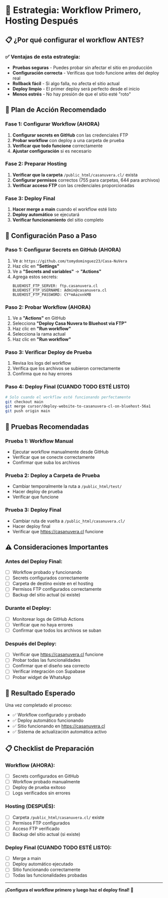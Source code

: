 # 🎯 Estrategia: Workflow Primero, Hosting Después

## 📋 ¿Por qué configurar el workflow ANTES?

### ✅ Ventajas de esta estrategia:
- **Pruebas seguras** - Puedes probar sin afectar el sitio en producción
- **Configuración correcta** - Verificas que todo funcione antes del deploy real
- **Rollback fácil** - Si algo falla, no afecta el sitio actual
- **Deploy limpio** - El primer deploy será perfecto desde el inicio
- **Menos estrés** - No hay presión de que el sitio esté "roto"

## 🎯 Plan de Acción Recomendado

### Fase 1: Configurar Workflow (AHORA)
1. **Configurar secrets en GitHub** con las credenciales FTP
2. **Probar workflow** con deploy a una carpeta de prueba
3. **Verificar que todo funcione** correctamente
4. **Ajustar configuración** si es necesario

### Fase 2: Preparar Hosting
1. **Verificar que la carpeta** `/public_html/casanuvera.cl/` exista
2. **Configurar permisos** correctos (755 para carpetas, 644 para archivos)
3. **Verificar acceso FTP** con las credenciales proporcionadas

### Fase 3: Deploy Final
1. **Hacer merge a main** cuando el workflow esté listo
2. **Deploy automático** se ejecutará
3. **Verificar funcionamiento** del sitio completo

## 🔧 Configuración Paso a Paso

### Paso 1: Configurar Secrets en GitHub (AHORA)
1. Ve a: `https://github.com/tomydominguez23/Casa-NuVera`
2. Haz clic en **"Settings"**
3. Ve a **"Secrets and variables"** → **"Actions"**
4. Agrega estos secrets:
   ```
   BLUEHOST_FTP_SERVER: ftp.casanuvera.cl
   BLUEHOST_FTP_USERNAME: Admin@casanuvera.cl
   BLUEHOST_FTP_PASSWORD: CY*mAazxnkMB
   ```

### Paso 2: Probar Workflow (AHORA)
1. Ve a **"Actions"** en GitHub
2. Selecciona **"Deploy Casa Nuvera to Bluehost via FTP"**
3. Haz clic en **"Run workflow"**
4. Selecciona la rama actual
5. Haz clic en **"Run workflow"**

### Paso 3: Verificar Deploy de Prueba
1. Revisa los logs del workflow
2. Verifica que los archivos se subieron correctamente
3. Confirma que no hay errores

### Paso 4: Deploy Final (CUANDO TODO ESTÉ LISTO)
```bash
# Solo cuando el workflow esté funcionando perfectamente
git checkout main
git merge cursor/deploy-website-to-casanuvera-cl-on-bluehost-56a1
git push origin main
```

## 🧪 Pruebas Recomendadas

### Prueba 1: Workflow Manual
- Ejecutar workflow manualmente desde GitHub
- Verificar que se conecte correctamente
- Confirmar que suba los archivos

### Prueba 2: Deploy a Carpeta de Prueba
- Cambiar temporalmente la ruta a `/public_html/test/`
- Hacer deploy de prueba
- Verificar que funcione

### Prueba 3: Deploy Final
- Cambiar ruta de vuelta a `/public_html/casanuvera.cl/`
- Hacer deploy final
- Verificar que https://casanuvera.cl funcione

## ⚠️ Consideraciones Importantes

### Antes del Deploy Final:
- [ ] Workflow probado y funcionando
- [ ] Secrets configurados correctamente
- [ ] Carpeta de destino existe en el hosting
- [ ] Permisos FTP configurados correctamente
- [ ] Backup del sitio actual (si existe)

### Durante el Deploy:
- [ ] Monitorear logs de GitHub Actions
- [ ] Verificar que no haya errores
- [ ] Confirmar que todos los archivos se suban

### Después del Deploy:
- [ ] Verificar que https://casanuvera.cl funcione
- [ ] Probar todas las funcionalidades
- [ ] Confirmar que el diseño sea correcto
- [ ] Verificar integración con Supabase
- [ ] Probar widget de WhatsApp

## 🎉 Resultado Esperado

Una vez completado el proceso:
- ✅ Workflow configurado y probado
- ✅ Deploy automático funcionando
- ✅ Sitio funcionando en https://casanuvera.cl
- ✅ Sistema de actualización automática activo

## 📋 Checklist de Preparación

### Workflow (AHORA):
- [ ] Secrets configurados en GitHub
- [ ] Workflow probado manualmente
- [ ] Deploy de prueba exitoso
- [ ] Logs verificados sin errores

### Hosting (DESPUÉS):
- [ ] Carpeta `/public_html/casanuvera.cl/` existe
- [ ] Permisos FTP configurados
- [ ] Acceso FTP verificado
- [ ] Backup del sitio actual (si existe)

### Deploy Final (CUANDO TODO ESTÉ LISTO):
- [ ] Merge a main
- [ ] Deploy automático ejecutado
- [ ] Sitio funcionando correctamente
- [ ] Todas las funcionalidades probadas

---

**¡Configura el workflow primero y luego haz el deploy final! 🚀**